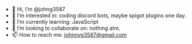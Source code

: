 - 👋 Hi, I’m @johng3587
- 👀 I’m interested in: coding discord bots, maybe spigot plugins one day.
- 🌱 I’m currently learning: JavaScript
- 💞️ I’m looking to collaborate on: nothing atm.
- 📫 How to reach me: johnnyg3587@gmail.com

<!---
johng3587/johng3587 is a ✨ special ✨ repository because its `README.md` (this file) appears on your GitHub profile.
You can click the Preview link to take a look at your changes.
--->
